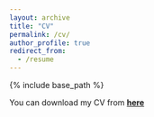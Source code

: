 ```yaml
---
layout: archive
title: "CV"
permalink: /cv/
author_profile: true
redirect_from:
  - /resume
---
```


{% include base_path %}

You can download my CV from [__here__](https://www.dropbox.com/scl/fi/q38gf6qp9x0n0nk2utxhz/VNarasimhanCV.pdf?rlkey=jxo0mqjvgm9cdunjd34jast9a&dl=0)

  
